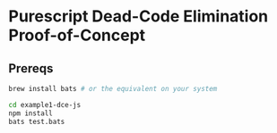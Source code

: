 # Purescript Dead-Code Elimination Proof-of-Concept

## Prereqs
```sh
brew install bats # or the equivalent on your system
```

```sh
cd example1-dce-js
npm install
bats test.bats
```
